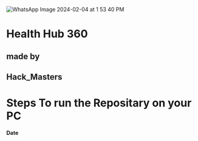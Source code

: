 ![WhatsApp Image 2024-02-04 at 1 53 40 PM](https://github.com/sidjain1387/Hack_Masters_2/assets/140233380/108e8c5a-1a85-4b7a-bee7-5de02dffd5ce)
 
# Health Hub 360
## made by
## Hack_Masters


# Steps To run the Repositary on your PC
**Date**
